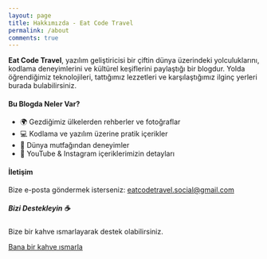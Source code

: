 ```yaml
---
layout: page
title: Hakkımızda - Eat Code Travel
permalink: /about
comments: true
---
```


<div class="row justify-content-between">
<div class="col-md-8 pr-5">

<p><strong>Eat Code Travel</strong>, yazılım geliştiricisi bir çiftin dünya üzerindeki yolculuklarını, kodlama deneyimlerini ve kültürel keşiflerini paylaştığı bir blogdur. Yolda öğrendiğimiz teknolojileri, tattığımız lezzetleri ve karşılaştığımız ilginç yerleri burada bulabilirsiniz.</p>



<h4>Bu Blogda Neler Var?</h4>

<ul>
  <li>🌍 Gezdiğimiz ülkelerden rehberler ve fotoğraflar</li>
  <li>💻 Kodlama ve yazılım üzerine pratik içerikler</li>
  <li>🍜 Dünya mutfağından deneyimler</li>
  <li>📸 YouTube & Instagram içeriklerimizin detayları</li>
</ul>

<h4>İletişim</h4>

<p>Bize e-posta göndermek isterseniz: <a href="mailto:eatcodetravel.social@gmail.com">eatcodetravel.social@gmail.com</a></p>

</div>

<div class="col-md-4">

<div class="sticky-top sticky-top-80">

<h5>Bizi Destekleyin ☕</h5>

<p>Bize bir kahve ısmarlayarak destek olabilirsiniz.</p>

<a target="_blank" href="https://www.buymeacoffee.com/eatcodetravel" class="btn btn-danger">Bana bir kahve ısmarla</a> 

</div>

</div>
</div>
